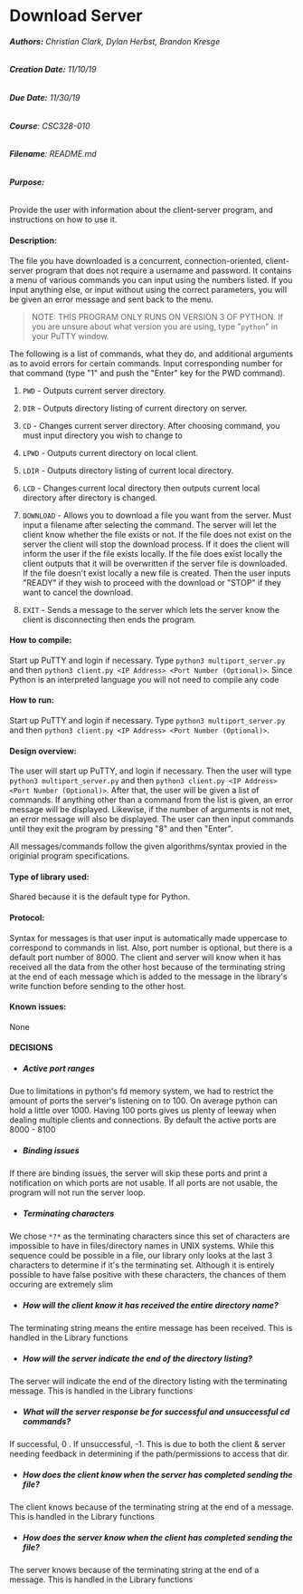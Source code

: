 # Download Server

###### ***Authors:***  Christian Clark, Dylan Herbst, Brandon Kresge
###### **Creation Date:** 11/10/19
###### **Due Date:** 11/30/19
###### **Course**: CSC328-010
###### ***Filename***:  README.md
###### ***Purpose:***
Provide the user with information about the client-server program, and instructions on how to use it.

#### Description:
The file you have downloaded is a concurrent, connection-oriented, client-server program that does not require a username and password. It contains a menu of various commands you can input using the numbers listed. If you input anything else, or input without using the correct parameters, you will be given an error message and sent back to the menu.

>NOTE: THIS PROGRAM ONLY RUNS ON VERSION 3 OF PYTHON. If you are unsure about what version you are using, type "`python`" in your PuTTY window.

The following is a list of commands, what they do, and additional arguments as to avoid errors for certain commands. Input corresponding number for that command (type "1" and push the "Enter" key for the PWD command).

1. `PWD` - Outputs current server directory.

2. `DIR` - Outputs directory listing of current directory on server.

3. `CD` - Changes current server directory. After choosing command, you must input directory you wish to change to

4. `LPWD` - Outputs current directory on local client.

5. `LDIR` - Outputs directory listing of current local directory.

6. `LCD` - Changes current local directory then outputs current local directory after directory is changed.

7. `DOWNLOAD` - Allows you to download a file you want from the server. Must input a filename after selecting the command. The server will let the client know whether the file exists or not. If the file does not exist on the server the client will stop the download process. If it does the client will inform the user if the file exists locally. If the file does exist locally the client outputs that it will be overwritten if the server file is downloaded. If the file doesn't exist locally a new file is created. Then the user inputs "READY" if they wish to proceed with the download or "STOP" if they want to cancel the download.

8. `EXIT` - Sends a message to the server which lets the server know the client is disconnecting then ends the program.

#### How to compile:
 Start up PuTTY and login if necessary. Type `python3 multiport_server.py` and then `python3 client.py <IP Address> <Port Number (Optional)>`. Since Python is an interpreted language you will not need to compile any code

#### How to run:
Start up PuTTY and login if necessary. Type `python3 multiport_server.py` and then `python3 client.py <IP Address> <Port Number (Optional)>`.

#### Design overview:
The user will start up PuTTY, and login if necessary. Then the user will type `python3 multiport_server.py` and then `python3 client.py <IP Address> <Port Number (Optional)>`. After that, the user will be given a list of commands. If anything other than a command from the list is given, an error message will be displayed. Likewise, if the number of arguments is not met, an error message will also be displayed. The user can then input commands until they exit the program by pressing "8" and then "Enter".

All messages/commands follow the given algorithms/syntax provied in the originial program specifications.

#### Type of library used:
Shared because it is the default type for Python.

#### Protocol:
Syntax for messages is that user input is automatically made uppercase to correspond to commands in list. Also, port number is optional, but there is a default port number of 8000. The client and server will know when it has received all the data from the other host because of the terminating string at the end of each message which is added to the message in the library's write function before sending to the other host.


#### Known issues:
None

#### DECISIONS
- ##### Active port ranges
Due to limitations in python's fd memory system, we had to restrict the amount of ports the server's listening on to 100. On average python can hold a little over 1000. Having 100 ports gives us plenty of leeway when dealing multiple clients and connections.
By default the active ports are 8000 - 8100

- ##### Binding issues
If there are binding issues, the server will skip these ports and print a notification on which ports are not usable. If all ports are not usable, the program will not run the server loop.

- ##### Terminating characters
We chose `*?*` as the terminating characters since this set of characters are impossible to have in files/directory names in UNIX systems. While this sequence could be possible in a file, our library only looks at the last 3 characters to determine if it's the terminating set. Although it is entirely possible to have false positive with these characters, the chances of them occuring are extremely slim

- ##### How will the client know it has received the entire directory name?
The terminating string means the entire message has been received. This is handled in the Library functions

- ##### How will the server indicate the end of the directory listing?
The server will indicate the end of the directory listing with the terminating message. This is handled in the Library functions

- ##### What will the server response be for successful and unsuccessful cd commands?
If successful, 0 . If unsuccessful, -1. This is due to both the client & server needing feedback in determining if the path/permissions to access that dir.

- ##### How does the client know when the server has completed sending the file?
The client knows because of the terminating string at the end of a message. This is handled in the Library functions

- ##### How does the server know when the client has completed sending the file?
The server knows because of the terminating string at the end of a message. This is handled in the Library functions
